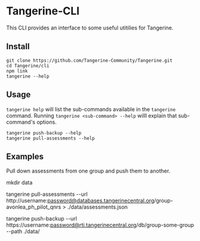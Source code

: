 # Tangerine-CLI

This CLI provides an interface to some useful utitilies for Tangerine. 

## Install
```
git clone https://github.com/Tangerine-Community/Tangerine.git
cd Tangerine/cli
npm link
tangerine --help
```

## Usage
`tangerine help` will list the sub-commands available in the `tangerine` command. Running `tangerine <sub-command> --help` willl explain that sub-command's options.
```
tangerine push-backup --help
tangerine pull-assessments --help
```

## Examples
Pull down assessments from one group and push them to another.

  mkdir data
  
  tangerine pull-assessments --url http://username:password@databases.tangerinecentral.org/group-avonlea_ph_pilot_qnrs > ./data/assessments.json
  
  tangerine push-backup --url https://username:password@rti.tangerinecentral.org/db/group-some-group --path ./data/

